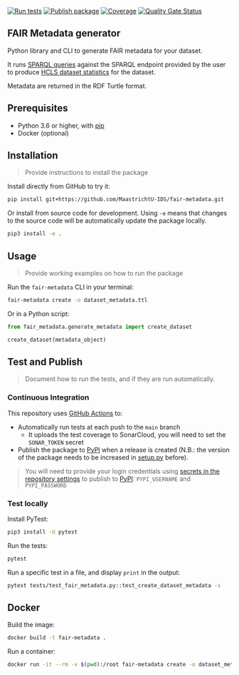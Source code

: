 [![Run tests](https://github.com/MaastrichtU-IDS/fair-metadata/workflows/Run%20tests/badge.svg)](https://github.com/MaastrichtU-IDS/fair-metadata/actions?query=workflow%3A%22Run+tests%22) [![Publish package](https://github.com/MaastrichtU-IDS/fair-metadata/workflows/Publish%20package/badge.svg)](https://github.com/MaastrichtU-IDS/fair-metadata/actions?query=workflow%3A%22Publish+package%22) [![Coverage](https://sonarcloud.io/api/project_badges/measure?project=MaastrichtU-IDS_fair-metadata&metric=coverage)](https://sonarcloud.io/dashboard?id=MaastrichtU-IDS_fair-metadata) [![Quality Gate Status](https://sonarcloud.io/api/project_badges/measure?project=MaastrichtU-IDS_fair-metadata&metric=alert_status)](https://sonarcloud.io/dashboard?id=MaastrichtU-IDS_fair-metadata)

## FAIR Metadata generator

Python library and CLI to generate FAIR metadata for your dataset.

It runs [SPARQL queries](https://github.com/MaastrichtU-IDS/fair-metadata/tree/master/fair_metadata/queries) against the SPARQL endpoint provided by the user to produce [HCLS dataset statistics](https://www.w3.org/TR/hcls-dataset/) for the dataset.

Metadata are returned in the RDF Turtle format.

## Prerequisites

* Python 3.6 or higher, with [pip](https://pip.pypa.io/en/stable/)
* Docker (optional)

## Installation

> Provide instructions to install the package

Install directly from GitHub to try it:

```bash
pip install git+https://github.com/MaastrichtU-IDS/fair-metadata.git
```

Or install from source code for development. Using `-e` means that changes to the source code will be automatically update the package locally.

```bash
pip3 install -e .
```

## Usage

> Provide working examples on how to run the package

Run the `fair-metadata` CLI in your terminal:

```bash
fair-metadata create -o dataset_metadata.ttl
```
Or in a Python script:

```python
from fair_metadata.generate_metadata import create_dataset

create_dataset(metadata_object)
```

## Test and Publish

> Document how to run the tests, and if they are run automatically.

### Continuous Integration

This repository uses [GitHub Actions](/actions) to:

* Automatically run tests at each push to the `main` branch
  * It uploads the test coverage to SonarCloud, you will need to set the `SONAR_TOKEN` secret
* Publish the package to [PyPI](https://pypi.org) when a release is created (N.B.: the version of the package needs to be increased in [setup.py](/blob/main/setup.py#L6) before).

> You will need to provide your login credentials using [secrets in the repository settings](/settings/secrets) to publish to [PyPI](https://pypi.org): `PYPI_USERNAME` and `PYPI_PASSWORD`

### Test locally

Install PyTest:

```bash
pip3 install -U pytest
```

Run the tests:

```bash
pytest
```

Run a specific test in a file, and display `print` in the output:

```bash
pytest tests/test_fair_metadata.py::test_create_dataset_metadata -s
```

## Docker

Build the image:

```bash
docker build -t fair-metadata .
```

Run a container:

```bash
docker run -it --rm -v $(pwd):/root fair-metadata create -o dataset_metadata.ttl
```

